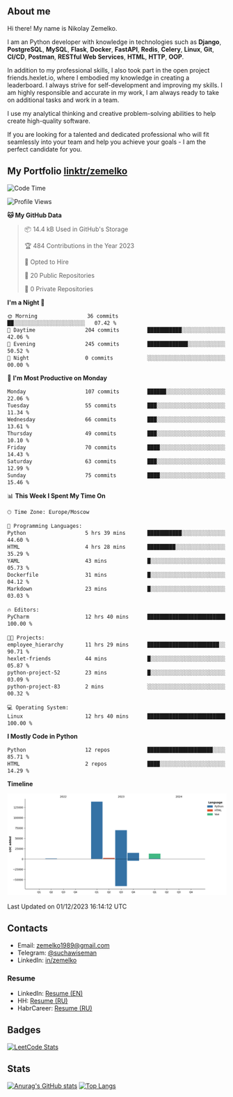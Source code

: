 ## About me
Hi there! My name is Nikolay Zemelko. 

I am an Python developer with knowledge in technologies such as **Django**, **PostgreSQL**, **MySQL**, **Flask**, **Docker**, **FastAPI**, **Redis**, **Celery**, **Linux**, **Git**, **CI/CD**, **Postman**, **RESTful Web Services**, **HTML**, **HTTP**, **OOP**.

In addition to my professional skills, I also took part in the open project friends.hexlet.io, where I embodied my knowledge in creating a leaderboard.
I always strive for self-development and improving my skills. I am highly responsible and accurate in my work, I am always ready to take on additional tasks and work in a team.

I use my analytical thinking and creative problem-solving abilities to help create high-quality software.

If you are looking for a talented and dedicated professional who will fit seamlessly into your team and help you achieve your goals - I am the perfect candidate for you.

## My Portfolio [linktr/zemelko](https://linktr.ee/zemelko)


<!--START_SECTION:waka-->
![Code Time](http://img.shields.io/badge/Code%20Time-21%20hrs%2038%20mins-blue)

![Profile Views](http://img.shields.io/badge/Profile%20Views-76-blue)

**🐱 My GitHub Data** 

> 📦 14.4 kB Used in GitHub's Storage 
 > 
> 🏆 484 Contributions in the Year 2023
 > 
> 💼 Opted to Hire
 > 
> 📜 20 Public Repositories 
 > 
> 🔑 0 Private Repositories 
 > 
**I'm a Night 🦉** 

```text
🌞 Morning                36 commits          ██░░░░░░░░░░░░░░░░░░░░░░░   07.42 % 
🌆 Daytime                204 commits         ███████████░░░░░░░░░░░░░░   42.06 % 
🌃 Evening                245 commits         █████████████░░░░░░░░░░░░   50.52 % 
🌙 Night                  0 commits           ░░░░░░░░░░░░░░░░░░░░░░░░░   00.00 % 
```
📅 **I'm Most Productive on Monday** 

```text
Monday                   107 commits         ██████░░░░░░░░░░░░░░░░░░░   22.06 % 
Tuesday                  55 commits          ███░░░░░░░░░░░░░░░░░░░░░░   11.34 % 
Wednesday                66 commits          ███░░░░░░░░░░░░░░░░░░░░░░   13.61 % 
Thursday                 49 commits          ███░░░░░░░░░░░░░░░░░░░░░░   10.10 % 
Friday                   70 commits          ████░░░░░░░░░░░░░░░░░░░░░   14.43 % 
Saturday                 63 commits          ███░░░░░░░░░░░░░░░░░░░░░░   12.99 % 
Sunday                   75 commits          ████░░░░░░░░░░░░░░░░░░░░░   15.46 % 
```


📊 **This Week I Spent My Time On** 

```text
🕑︎ Time Zone: Europe/Moscow

💬 Programming Languages: 
Python                   5 hrs 39 mins       ███████████░░░░░░░░░░░░░░   44.60 % 
HTML                     4 hrs 28 mins       █████████░░░░░░░░░░░░░░░░   35.29 % 
YAML                     43 mins             █░░░░░░░░░░░░░░░░░░░░░░░░   05.73 % 
Dockerfile               31 mins             █░░░░░░░░░░░░░░░░░░░░░░░░   04.12 % 
Markdown                 23 mins             █░░░░░░░░░░░░░░░░░░░░░░░░   03.03 % 

🔥 Editors: 
PyCharm                  12 hrs 40 mins      █████████████████████████   100.00 % 

🐱‍💻 Projects: 
employee_hierarchy       11 hrs 29 mins      ███████████████████████░░   90.71 % 
hexlet-friends           44 mins             █░░░░░░░░░░░░░░░░░░░░░░░░   05.87 % 
python-project-52        23 mins             █░░░░░░░░░░░░░░░░░░░░░░░░   03.09 % 
python-project-83        2 mins              ░░░░░░░░░░░░░░░░░░░░░░░░░   00.32 % 

💻 Operating System: 
Linux                    12 hrs 40 mins      █████████████████████████   100.00 % 
```

**I Mostly Code in Python** 

```text
Python                   12 repos            █████████████████████░░░░   85.71 % 
HTML                     2 repos             ████░░░░░░░░░░░░░░░░░░░░░   14.29 % 
```



**Timeline**

![Lines of Code chart](https://raw.githubusercontent.com/zemelko/zemelko/main/assets/bar_graph.png)


 Last Updated on 01/12/2023 16:14:12 UTC
<!--END_SECTION:waka-->

## Contacts

* Email: [zemelko1989@gmail.com](mailto:zemelko1989@gmail.com)
* Telegram: [@suchawiseman](https://t.me/suchawiseman)
* LinkedIn: [in/zemelko](https://www.linkedin.com/in/zemelko)

### Resume

* LinkedIn: [Resume (EN)](https://www.linkedin.com/in/zemelko)
* HH: [Resume (RU)](https://hh.ru/resume/4a4435a9ff09e87f6c0039ed1f4e475572454c)
* HabrCareer: [Resume (RU)](https://career.habr.com/zemelko1)

## Badges

[![LeetCode Stats](https://leetcode.card.workers.dev/zemelko?font=source_code_pro&extension=null)](https://leetcode.com/zemelko/)

## Stats
[![Anurag's GitHub stats](https://github-readme-stats.vercel.app/api?username=zemelko)](https://github.com/zemelko/github-readme-stats)
[![Top Langs](https://github-readme-stats.vercel.app/api/top-langs/?username=zemelko&layout=compact&langs_count=10)](https://github.com/zemelko/github-readme-stats)
